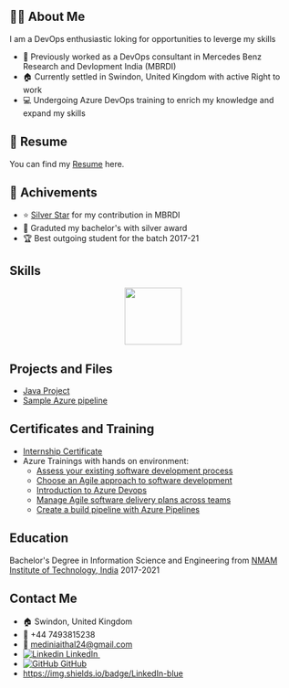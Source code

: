 ## :woman_technologist: About Me 
I am a DevOps enthusiastic loking for opportunities to leverge my skills
- :office: Previously worked as a DevOps consultant in Mercedes Benz Research and Devlopment India (MBRDI)
- :house: Currently settled in Swindon, United Kingdom with active Right to work
- :computer: Undergoing Azure DevOps training to enrich my knowledge and expand my skills
<!-- I graduated with a Bachelor's degree in Information Science and Engineering from NMAM Institute of Technology in India in 2021. During my time there, l also completed an internship at Quality Theorem in Bengaluru, where I worked on developing web pages and connecting them to databases using HTML, CSS, PHP, and MySQL technologies for an online examination system project.

Following my education, I joined Mercedes Benz Research and Development in India (MBRDI) as a Consultant from August 2021 to January 2024. In this role, I was heavily involved in DevOps practices, particularly in designing and implementing CI/CD pipelines using Maven, Sonar, Artifactory, Blackduck, Docker, and Kubernetes. I collaborated closely with various project teams to manage on-premises clusters, contribute to and maintain Flux-CD with Kustomize builds for automated deployments, and set up CaaS clusters with necessary components like Traefik controllers and certificate managers.

One of my key achievements during my time at Mercedes Benz was increasing code coverage by 60% for all microservice Java applications by optimizing JUnit test cases using the Spring Tool Suite. Additionally, I played a significant role in troubleshooting and resolving various runtime issues related to certificates, network configurations, and Kubernetes objects, ensuring minimal
downtime across all environments, including production.

I also took the initiative to mentor fellow team members and new hires in DevOps technologies, facilitating knowledge sharing and skill development within the team. Furthermore, I was responsible for managing the administration, security, and access control for GitHub code repositories and other essential tools like Blackduck, SonarQube, and Jenkins.

Outside of my professional experience, I have developed proficiency in a wide range of programming languages, including Java, JavaScript, HTML, CSS, and Bash, as well as various DevOps tools such as Kubernetes, Docker, Terraform, and Prometheus, among others.

I am currently located in Swindon with an active right to work status. I am open to work in-office/hybrid/Remote -->

## :page_facing_up: Resume 
You can find my [Resume](https://github.com/med1n1/med1n1/blob/test/Files/Resume-Medini%20Aithal.pdf) here. 

## :tada: Achivements 
- :star: [Silver Star](https://github.com/med1n1/med1n1/blob/test/Files/silver-award-certificate-MBRDI.pdf) for my contribution in MBRDI
- :2nd_place_medal: Graduted my bachelor's with silver award 
- :trophy: Best outgoing student for the batch 2017-21  

## Skills
<div id="header" align="center">
  <img src="https://media.giphy.com/media/M9gbBd9nbDrOTu1Mqx/giphy.gif" width="100"/>
</div>

## Projects and Files
* [Java Project](https://github.com/med1n1/Project_Java)
* [Sample Azure pipeline](https://github.com/med1n1/mslearn-tailspin-spacegame-web/blob/main/azure-pipelines.yml)

## Certificates and Training
* [Internship Certificate](https://github.com/med1n1/med1n1/blob/test/Files/internship-certificate.pdf)
* Azure Trainings with hands on environment:
  - [Assess your existing software development process](https://github.com/med1n1/med1n1/blob/test/Files/Azure-achievments/Assess%20your%20existing%20software%20development%20process.pdf)
  - [Choose an Agile approach to software development](https://github.com/med1n1/med1n1/blob/test/Files/Azure-achievments/Choose%20an%20Agile%20approach%20to%20software%20development.pdf)
  - [Introduction to Azure Devops](https://github.com/med1n1/med1n1/blob/test/Files/Azure-achievments/Introduction%20to%20Azure%20Devops.pdf)
  - [Manage Agile software delivery plans across teams](https://github.com/med1n1/med1n1/blob/test/Files/Azure-achievments/Manage%20Agile%20software%20delivery%20plans%20across%20teams.pdf)
  - [Create a build pipeline with Azure Pipelines](https://github.com/med1n1/med1n1/blob/test/Files/Azure-achievments/Create%20a%20build%20pipeline%20with%20Azure%20Pipelines.pdf)

## Education 
Bachelor's Degree in Information Science and Engineering from [NMAM Institute of Technology, India](https://nmamit.nitte.edu.in/) 2017-2021

## Contact Me
* :house: Swindon, United Kingdom 
* :calling: +44 7493815238
* :email: mediniaithal24@gmail.com
*  [![Linkedin](https://i.stack.imgur.com/gVE0j.png) LinkedIn ](https://www.linkedin.com/in/medini-aithal-b11bb1179)
&nbsp;
*  [![GitHub](https://i.stack.imgur.com/tskMh.png) GitHub ](https://github.com/med1n1)
*  https://img.shields.io/badge/LinkedIn-blue
  
